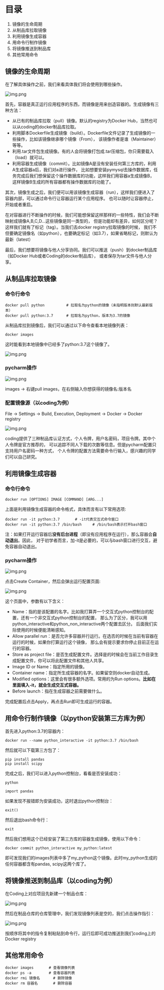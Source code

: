# 目录
1. 镜像的生命周期
2. 从制品库拉取镜像
3. 利用镜像生成容器
4. 用命令行制作镜像
5. 将镜像推送到制品库
6. 其他常用命令

## 镜像的生命周期
在了解具体操作之前，我们来看具体我们将会使用到哪些操作。

![img.png](2_basic_operation_of_docker/1_docker_life_span.png)

首先，容器是真正运行应用程序的东西，而镜像是用来创造容器的。生成镜像有三种方法：
- 从已有的制品库拉取（pull）镜像。默认的registry为Docker Hub，当然也可以从coding的docker制品库拉取。
- 利用脚本Dockerfile生成镜像（build）。Dockerfile文件记录了生成镜像的一些操作，比如该镜像继承哪个镜像（From），
该镜像作者是谁（Maintainer）等等。
- 利用.tar文件包生成镜像。有的人会将镜像打包成.tar压缩包，你只需要载入（load）就可以。
- 利用容器生成镜像（commit）。比如镜像A是没有安装任何第三方库的，利用A生成容器a后，我们对a进行操作，
比如想要安装pymysql去操作数据库，任务完成后我们想保留这个操作数据库的功能，这样我们用容器a生成镜像B，
这样镜像B生成的所有容器都有操作数据库的功能了。

其次，镜像生成之后，我们便可以用该镜像生成容器（run），这样我们便进入了容器内部，可以通过命令行让容器运行某个应用程序。
也可以随时让容器停止，开始或者重启。

在对容器进行不断操作的时候，我们可能想保留这样那样的一些特性，我们会不断映射成镜像A,B,C,D...这些镜像是同一类型的，
但是功能却有差异，如何区分呢？这样我们就有了标记（tag）。当我们去docker registry拉取镜像的时候，
我们不但要确定镜像名（如python），也要确定标记（如3.7），如果省略标记，则默认为最新（latest）

最后，我们想要将镜像与他人分享协同。我们可以推送（push）到docker制品库（如Docker Hub或者Coding的docker制品库），
或者保存为tar文件与他人分享。

## 从制品库拉取镜像
### 命令行命令
```pycon
docker pull python          # 拉取名为python的镜像（未指明版本则默认最新版本）
docker pull python:3.7      # 拉取名为python，版本为3.7的镜像
```
从制品库拉到镜像后，我们可以通过以下命令查看本地镜像列表：
```pycon
docker images
```
这时能看到本地镜像中已经多了python:3.7这个镜像了。

![img.png](2_basic_operation_of_docker/4_docker_images.png)

### pycharm操作

![img.png](2_basic_operation_of_docker/2_pull_images.png)

images -> 右键pull images，在右侧输入你想获得的镜像名:版本名

### 配置镜像源（以coding为例）
File -> Settings -> Build, Execution, Deployment -> Docker -> Docker registry

![img.png](2_basic_operation_of_docker/3_configure_images_source.png)

coding提供了三种制品库认证方式，个人令牌，用户名密码，项目令牌。其中个人令牌是官方推荐的，
可以追踪不同人下载的次数等信息。但是pycharm配置只支持用户名密码一种方式，
个人令牌的配置方法需要命令行输入，感兴趣的同学们可以自己研究。

## 利用镜像生成容器
### 命令行命令
```pycon
docker run [OPTIONS] IMAGE [COMMAND] [ARG...]
```
上面是利用镜像生成容器的命令格式，具体而言有以下常用选项:

```pycon
docker run -it python:3.7       # -it代表交互式命令窗口
docker run -it python:3.7 /bin/bash     # /bin/bash表示打开bash窗口
```
注：如果打开运行容器后**没有后台进程**（即没有应用程序在运行），那么容器会**自动退出**。因此，
对于初学者而言，加-it是必要的，可以与bash窗口进行交互，避免容器自动退出。

### pycharm操作

![img.png](2_basic_operation_of_docker/5_configure_create_images.png)

点击Create Container，然后会弹出运行配置页面:

![img.png](2_basic_operation_of_docker/6_pycharm_run_configuration.png)

这个页面中，参数有以下含义：
- Name：指的是该配置的名字。比如我打算弄一个交互式python控制台的配置，还有一个非交互式python控制台的配置，
那么为了区分，我可以用python_interactive和python_non_interactive两个配置去区分。
后面我们实际使用的时候便能清晰感知。
- Allow parallel run：是否允许多容器并行运行。在选否的时候在当前有容器在运行的时候，如果你打算运行这个镜像，
那么会有提示要求你停止目前正在运行的容器。
- Store as project file：是否生成配置文件。选择是的时候会在当前工作目录生成配置文件，你可以将此配置文件和其他人共享。
- Image ID or Name：指定所用的镜像。
- Container name：指定所生成容器的名字。如果留空则docker自动生成。
- Modified options：这里会有很多额外选项。常用的为Run options。**比如在里面填入-it，就会生成交互式容器。**
- Before launch：指在生成容器之前需要做什么。

完成配置后点击Apply，再点击Run即可生成运行的容器。

## 用命令行制作镜像（以python安装第三方库为例）
首先进入python:3.7的容器内：
```pycon
docker run --name python_interactive -it python:3.7 /bin/bash
```
然后就可以下载第三方包了：
```pycon
pip install pandas
pip install scipy
```
完成之后，我们可以进入python控制台，看看是否安装成功：
```pycon
python
```
```pycon
import pandas
```
如果发现不报错即为安装成功，这时退出python控制台：
```pycon
exit()
```
然后退出bash命令行：
```pycon
exit
```
然后我们想用这个已经安装了第三方库的容器生成镜像，使用以下命令：
```pycon
docker commit python_interactive my_python:latest
```
即可发现我们的images列表中多了my_python这个镜像。此时my_python生成的任何容器都含有pandas, scipy这两个库了。

## 将镜像推送到制品库（以coding为例）
在Coding上对应项目先新建一个制品仓库：

![img.png](2_basic_operation_of_docker/7_initiate_docker_registry.png)

然后在制品仓库的仓库管理中，我们发现镜像列表是空的，我们点击操作指引：

![img.png](2_basic_operation_of_docker/8_docker_registry_push_configuration.png)

按顺序将其中的指令复制粘贴到命令行，运行后即可成功推送到我们coding上的Docker registry

## 其他常用命令
```pycon
docker images       # 查看镜像列表
docker ps -a        # 查看容器列表
docker rmi 镜像名      # 删除镜像
docker rm 容器名       # 删除容器
```